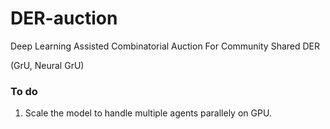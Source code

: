 # DER-auction
Deep Learning Assisted Combinatorial Auction For Community Shared DER

(GrU, Neural GrU)

### To do
1. Scale the model to handle multiple agents parallely on GPU.
